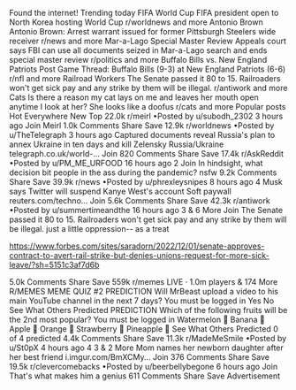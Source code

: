 Found the internet!
Trending today
FIFA World Cup
FIFA president open to North Korea hosting World Cup
r/worldnews and more
Antonio Brown
Antonio Brown: Arrest warrant issued for former Pittsburgh Steelers wide receiver
r/news and more
Mar-a-Lago Special Master Review
Appeals court says FBI can use all documents seized in Mar-a-Lago search and ends special master review
r/politics and more
Buffalo Bills vs. New England Patriots
Post Game Thread: Buffalo Bills (9-3) at New England Patriots (6-6)
r/nfl and more
Railroad Workers
The Senate passed it 80 to 15. Railroaders won't get sick pay and any strike by them will be illegal.
r/antiwork and more
Cats
Is there a reason my cat lays on me and leaves her mouth open anytime I look at her? She looks like a doofus
r/cats and more
Popular posts
Hot
Everywhere
New
Top
22.0k
r/meirl
•Posted by
u/subodh_2302
3 hours ago
Join
Meirl
1.0k Comments
Share
Save
12.9k
r/worldnews
•Posted by
u/TheTelegraph
3 hours ago
Captured documents reveal Russia's plan to annex Ukraine in ten days and kill Zelensky
Russia/Ukraine
telegraph.co.uk/world-...
Join
820 Comments
Share
Save
17.4k
r/AskReddit
•Posted by
u/PM_ME_URFOOD
16 hours ago
2
Join
In hindsight, what decision bit people in the ass during the pandemic?
nsfw
9.2k Comments
Share
Save
39.9k
r/news
•Posted by
u/phrexleysnipes
8 hours ago
4
Musk says Twitter will suspend Kanye West's account
Soft paywall
reuters.com/techno...
Join
5.6k Comments
Share
Save
42.3k
r/antiwork
•Posted by
u/summertimeandthe
16 hours ago
3
& 6 More
Join
The Senate passed it 80 to 15. Railroaders won't get sick pay and any strike by them will be illegal.
just a little oppression-- as a treat 

https://www.forbes.com/sites/saradorn/2022/12/01/senate-approves-contract-to-avert-rail-strike-but-denies-unions-request-for-more-sick-leave/?sh=5151c3af7d6b

5.0k Comments
Share
Save
559k
r/memes
LIVE
· 1.0m players
& 174 More
R/MEMES MEME QUIZ #2
PREDICTION
Will MrBeast upload a video to his main YouTube channel in the next 7 days?
You must be logged in
Yes
No
See What Others Predicted
PREDICTION
Which of the following fruits will be the 2nd most popular?
You must be logged in
Watermelon 🍉
Banana 🍌
Apple 🍎
Orange 🍊
Strawberry 🍓
Pineapple 🍍
See What Others Predicted
0 of 4 predicted
4.4k Comments
Share
Save
11.3k
r/MadeMeSmile
•Posted by
u/St0pX
4 hours ago
4
3
& 2 More
Mom names her newborn daughter after her best friend
i.imgur.com/BmXCMy...
Join
376 Comments
Share
Save
19.5k
r/clevercomebacks
•Posted by
u/beerbellybegone
6 hours ago
Join
That's what makes him a genius
611 Comments
Share
Save
Advertisement